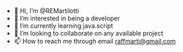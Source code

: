 - 👋 Hi, I’m @REMartilotti
- 👀 I’m interested in being a developer
- 🌱 I’m currently learning java.script 
- 💞️ I’m looking to collaborate on any available project
- 📫 How to reach me through email raffmarti@gmail.com

<!---la
REMartilotti/REMartilotti is a ✨ special ✨ repository because its `README.md` (this file) appears on your GitHub profile.
You can click the Preview link to take a look at your changes.
--->
